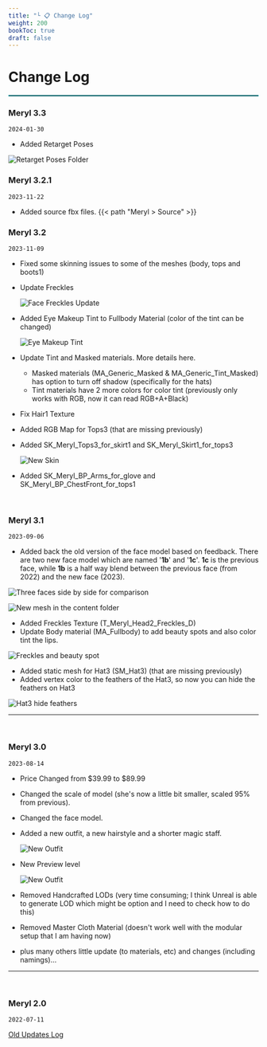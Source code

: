 ```yaml
---
title: "└ 📋 Change Log"
weight: 200
bookToc: true
draft: false
---
```


Change Log
===========

<hr style="border: 1px solid #44c0c9;">


### Meryl 3.3

`2024-01-30`

* Added Retarget Poses

![Retarget Poses Folder](../img/changelog/2024-01-30/retarget-poses-folder.png)


### Meryl 3.2.1

`2023-11-22`

 * Added source fbx files. {{< path "Meryl > Source" >}}

### Meryl 3.2

`2023-11-09`

* Fixed some skinning issues to some of the meshes (body, tops and boots1)
* Update Freckles

  ![Face Freckles Update](../img/changelog/2023-11-08/freckles-update.webp)

* Added Eye Makeup Tint to Fullbody Material (color of the tint can be changed)

  ![Eye Makeup Tint](../img/changelog/2023-11-08/eye-makeup.webp)

* Update Tint and Masked materials. More details here.
  * Masked materials (MA_Generic_Masked & MA_Generic_Tint_Masked) has option to turn off shadow (specifically for the hats)
  * Tint materials have 2 more colors for color tint (previously only works with RGB, now it can read RGB+A+Black)
* Fix Hair1 Texture
* Added RGB Map for Tops3 (that are missing previously)
* Added SK_Meryl_Tops3_for_skirt1 and SK_Meryl_Skirt1_for_tops3
  
  ![New Skin](../img/changelog/2023-11-08/new-skin.png)

* Added SK_Meryl_BP_Arms_for_glove and SK_Meryl_BP_ChestFront_for_tops1

<br/>

### Meryl 3.1

`2023-09-06`

 * Added back the old version of the face model based on feedback. There are two new face model which are named '**1b**' and '**1c**'. **1c** is the previous face, while **1b** is a half way blend between the previous face (from 2022) and the new face (2023).
  
  ![Three faces side by side for comparison](../img/changelog/2023-09-06/three-faces.jpg)
  
  ![New mesh in the content folder](../img/changelog/2023-09-06/new-mesh-in-content.jpg)

 * Added Freckles Texture (T_Meryl_Head2_Freckles_D)
 * Update Body material (MA_Fullbody) to add beauty spots and also color tint the lips.

  ![Freckles and beauty spot](../img/changelog/2023-09-06/freckles-and-beauty-spot.jpg)

 * Added static mesh for Hat3 (SM_Hat3) (that are missing previously)
 * Added vertex color to the feathers of the Hat3, so now you can hide the feathers on Hat3

  ![Hat3 hide feathers](../img/changelog/2023-09-06/hat3-hide-feathers.jpg)

---

<br/>

### Meryl 3.0

`2023-08-14`

  * Price Changed from $39.99 to $89.99
  * Changed the scale of model (she's now a little bit smaller, scaled 95% from previous).
  * Changed the face model.
  * Added a new outfit, a new hairstyle and a shorter magic staff.

    ![New Outfit](../img/changelog/2023-08-14/new-outfit.jpg)

  * New Preview level

    ![New Outfit](../img/changelog/2023-08-14/new-preview-level.jpg)

  * Removed Handcrafted LODs (very time consuming; I think Unreal is able to generate LOD which might be option and I need to check how to do this)
  * Removed Master Cloth Material (doesn't work well with the modular setup that I am having now)
  * plus many others little update (to materials, etc) and changes (including namings)...

---

<br/>

### Meryl 2.0

`2022-07-11`

[Old Updates Log](https://unreal-meryl.readthedocs.io/en/latest/updates-log.html)
